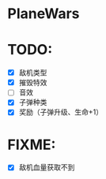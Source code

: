 # PlaneWars

# TODO:
- [x] 敌机类型
- [x] 摧毁特效
- [ ] 音效
- [x] 子弹种类
- [x] 奖励（子弹升级、生命+1）

# FIXME:
- [x] 敌机血量获取不到